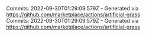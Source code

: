 Commits: 2022-09-30T01:29:09.579Z - Generated via https://github.com/marketplace/actions/artificial-grass
<br>
Commits: 2022-09-30T01:29:09.579Z - Generated via https://github.com/marketplace/actions/artificial-grass
<br>
